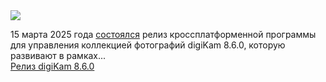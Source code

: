 <!--2025-03-15 13:53:14-->
<div class="yb">
  <div class="rss smaller1 habr"><img src="https://habrastorage.org/getpro/habr/upload_files/242/9c3/e6c/2429c3e6c224374e3784ea5dfd54780d.png" /><p>15 марта 2025 года <a href="https://www.digikam.org/news/2025-03-15-8.6.0_release_announcement/" rel="noopener noreferrer nofollow">состоялся</a> релиз кроссплатформенной программы для управления коллекцией фотографий digiKam 8.6.0, которую развивают в рамках... <br><a class="light" href="https://habr.com/ru/news/891176/?utm_source=habrahabr&utm_medium=rss&utm_campaign=891176">Релиз digiKam 8.6.0</a></div>
</div>
